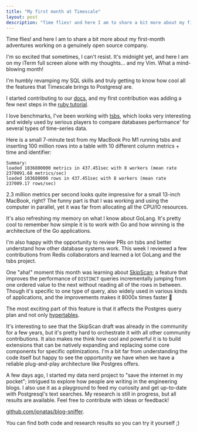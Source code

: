 ```yaml
---
title: "My first month at Timescale"
layout: post
description: "Time flies! and here I am to share a bit more about my first-month adventures working on a genuinely open source company."
---
```

Time flies! and here I am to share a bit more about my first-month adventures working on a genuinely open source company.

I'm so excited that sometimes, I can't resist. It's midnight yet, and here I am on my iTerm full screen alone with my thoughts... and my Vim. What a mind-blowing month!

I'm humbly revamping my SQL skills and truly getting to know how cool all the features that Timescale brings to Postgresql are.

I started contributing to our [docs](http://docs.timescale.com), and my first contribution was adding a few next steps in the [ruby tutorial](https://docs.timescale.com/timescaledb/latest/quick-start/ruby/).

I love benchmarks, I've been working with [tsbs](https://github.com/timescale/tsbs),
which looks very interesting and widely used by serious players to compare databases performance' for several types of time-series data.

Here is a small 7-minute test from my MacBook Pro M1 running tsbs and inserting
100 million rows into a table with 10 different column metrics + time and identifier:

```
Summary:
loaded 1036800000 metrics in 437.451sec with 8 workers (mean rate 2370091.68 metrics/sec)
loaded 103680000 rows in 437.451sec with 8 workers (mean rate 237009.17 rows/sec)
```

2.3 million metrics per second looks quite impressive for a small 13-inch MacBook, right?
The funny part is that I was working and using the computer in parallel, yet it was far from allocating all the CPU/IO resources.

It's also refreshing my memory on what I know about GoLang. It's pretty cool to remember how simple it is to work with Go and how winning is the architecture of the Go applications.

I'm also happy with the opportunity to review PRs on tsbs and better understand how other database systems work. This week I reviewed a few contributions from Redis collaborators and learned a lot GoLang and the tsbs project.

One "aha!" moment this month was learning about
[SkipScan](https://blog.timescale.com/blog/how-we-made-distinct-queries-up-to-8000x-faster-on-postgresql/);
a feature that improves the performance of `DISTINCT` queries 
incrementally jumping from one ordered value to the next without
reading all of the rows in between. Though it's specific to one type of query,
also widely used in various kinds of applications, and the improvements
makes it 8000x times faster 🚀

The most exciting part of this feature is that it affects the Postgres query
plan and not only [hypertables](https://docs.timescale.com/timescaledb/latest/overview/core-concepts/hypertables-and-chunks/).

It's interesting to see that the SkipScan draft was already in the community for a few years, but it's pretty hard to orchestrate it with all other community contributions. It also makes me think how cool and powerful it is to build extensions that can be natively expanding and replacing some core components
for specific optimizations. I'm a bit far from understanding the code itself but happy to see the opportunity we have when we have a reliable plug-and-play architecture like Postgres offers.

A few days ago, I started my data nerd project to "save the internet in my pocket"; intrigued to explore how people are writing in the engineering blogs. I also use it as a playground to feed my curiosity and get up-to-date with Postgresql's text searches. My research is still in progress, but all results are available. Feel free to contribute with ideas or feedback! 

[github.com/jonatas/blog-sniffer](https://github.com/jonatas/blog-sniffer).

You can find both code and research results so you can try it yourself ;)

